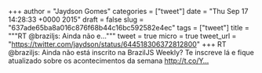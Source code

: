
+++
author = "Jaydson Gomes"
categories = ["tweet"]
date = "Thu Sep 17 14:28:33 +0000 2015"
draft = false
slug = "637ade65ba8a016c876f68b44c16bc592582e4ec"
tags = ["tweet"]
title = """RT @braziljs: Ainda não e..."""
tweet = true
micro = true
tweet_url = "https://twitter.com/jaydson/status/644518306372812800"
+++
RT @braziljs: Ainda não está inscrito na BrazilJS Weekly? Te inscreve lá e fique atualizado sobre os acontecimentos da semana http://t.co/Y…
